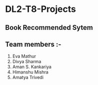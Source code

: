  # DL2-T8-Projects
 ## Book Recommended Sytem
 ## Team members :-
1. Eva Mathur
2. Divya Sharma 
3. Aman S. Kankariya
4. Himanshu Mishra 
5. Amatya Trivedi
 
 

